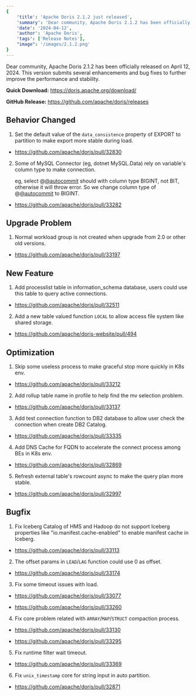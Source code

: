 ```yaml
---
{
    'title': 'Apache Doris 2.1.2 just released',
    'summary': 'Dear community, Apache Doris 2.1.2 has been officially released on April 12, 2024. This version submits several enhancements and bug fixes to further improve the performance and stability.',
    'date': '2024-04-12',
    'author': 'Apache Doris',
    'tags': ['Release Notes'],
    "image": '/images/2.1.2.png'
}
---
```


<!--
Licensed to the Apache Software Foundation (ASF) under one
or more contributor license agreements.  See the NOTICE file
distributed with this work for additional information
regarding copyright ownership.  The ASF licenses this file
to you under the Apache License, Version 2.0 (the
"License"); you may not use this file except in compliance
with the License.  You may obtain a copy of the License at
  http://www.apache.org/licenses/LICENSE-2.0
Unless required by applicable law or agreed to in writing,
software distributed under the License is distributed on an
"AS IS" BASIS, WITHOUT WARRANTIES OR CONDITIONS OF ANY
KIND, either express or implied.  See the License for the
specific language governing permissions and limitations
under the License.
-->

Dear community, Apache Doris 2.1.2 has been officially released on April 12, 2024. This version submits several enhancements and bug fixes to further improve the performance and stability.

**Quick Download:** https://doris.apache.org/download/

**GitHub Release:** https://github.com/apache/doris/releases

## Behavior Changed

1. Set the default value of the `data_consistence` property of EXPORT to partition to make export more stable during load. 

- https://github.com/apache/doris/pull/32830

2. Some of MySQL Connector (eg, dotnet MySQL.Data) rely on variable's column type to make connection.

   eg, select @[@autocommit]([@autocommit](https://github.com/autocommit)) should with column type BIGINT, not BIT, otherwise it will throw error. So we change column type of @[@autocommit](https://github.com/autocommit) to BIGINT. 

- https://github.com/apache/doris/pull/33282


## Upgrade Problem

1. Normal workload group is not created when upgrade from 2.0 or other old versions. 

  - https://github.com/apache/doris/pull/33197

##  New Feature


1. Add processlist table in information_schema database, users could use this table to query active connections. 

  - https://github.com/apache/doris/pull/32511

2. Add a new table valued function `LOCAL` to allow access file system like shared storage. 

  - https://github.com/apache/doris-website/pull/494


## Optimization

1. Skip some useless process to make graceful stop more quickly in K8s env. 

  - https://github.com/apache/doris/pull/33212

2. Add rollup table name in profile to help find the mv selection problem. 

  - https://github.com/apache/doris/pull/33137

3. Add test connection function to DB2 database to allow user check the connection when create DB2 Catalog. 

  - https://github.com/apache/doris/pull/33335

4. Add DNS Cache for FQDN to accelerate the connect process among BEs in K8s env. 

  - https://github.com/apache/doris/pull/32869

5. Refresh external table's rowcount async to make the query plan more stable. 

  - https://github.com/apache/doris/pull/32997


## Bugfix


1. Fix Iceberg Catalog of HMS and Hadoop do not support Iceberg properties like "io.manifest.cache-enabled" to enable manifest cache in Iceberg. 

  - https://github.com/apache/doris/pull/33113

2. The offset params in `LEAD`/`LAG` function could use 0 as offset. 

  - https://github.com/apache/doris/pull/33174

3. Fix some timeout issues with load. 

  - https://github.com/apache/doris/pull/33077

  - https://github.com/apache/doris/pull/33260

4. Fix core problem related with `ARRAY`/`MAP`/`STRUCT` compaction process. 

  - https://github.com/apache/doris/pull/33130

  - https://github.com/apache/doris/pull/33295

5. Fix runtime filter wait timeout. 

  - https://github.com/apache/doris/pull/33369

6. Fix `unix_timestamp` core for string input in auto partition. 

  - https://github.com/apache/doris/pull/32871

